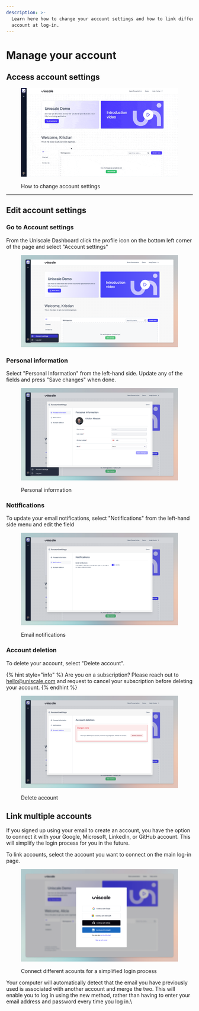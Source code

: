 ```yaml
---
description: >-
  Learn here how to change your account settings and how to link different
  account at log-in.
---
```


# Manage your account

## Access account settings&#x20;

<figure><img src="../../.gitbook/assets/Dashboard_account-settings_GIF.gif" alt=""><figcaption><p>How to change account settings </p></figcaption></figure>

***



## Edit account settings&#x20;

### Go to Account settings

From the Uniscale Dashboard click the profile icon on the bottom left corner of the page and select "Account settings"

<figure><img src="../../.gitbook/assets/Dashboard_account-settings_Button.png" alt=""><figcaption></figcaption></figure>

### Personal information

Select "Personal Information" from the left-hand side. Update any of the fields and press "Save changes" when done.

<figure><img src="../../.gitbook/assets/Dashboard_account-settings_Personal-information.png" alt=""><figcaption><p>Personal information</p></figcaption></figure>

### Notifications

To update your email notifications, select "Notifications" from the left-hand side menu and edit the field

<figure><img src="../../.gitbook/assets/Dashboard_account-settings_Notifications.png" alt=""><figcaption><p>Email notifications</p></figcaption></figure>

### Account deletion

To delete your account, select "Delete account".

{% hint style="info" %}
Are you on a subscription? Please reach out to hello@uniscale.com and request to cancel your subscription before deleting your account.
{% endhint %}

<figure><img src="../../.gitbook/assets/Dashboard_account-settings_Acount-deletion.png" alt=""><figcaption><p>Delete account</p></figcaption></figure>



## Link multiple accounts

If you signed up using your email to create an account, you have the option to connect it with your Google, Microsoft, LinkedIn, or GitHub account. This will simplify the login process for you in the future.

To link accounts, select the account you want to connect on the main log-in page.

<figure><img src="../../.gitbook/assets/CleanShot 2024-03-25 at 14.22.52.png" alt=""><figcaption><p>Connect different acounts for a simplified login process</p></figcaption></figure>

Your computer will automatically detect that the email you have previously used is associated with another account and merge the two. This will enable you to log in using the new method, rather than having to enter your email address and password every time you log in.\
